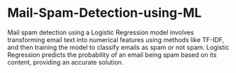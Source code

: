 # Mail-Spam-Detection-using-ML
Mail spam detection using a Logistic Regression model involves transforming email text into numerical features using methods like TF-IDF, and then training the model to classify emails as spam or not spam. Logistic Regression predicts the probability of an email being spam based on its content, providing an accurate solution.
